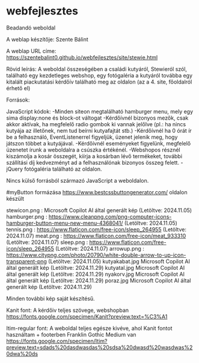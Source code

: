 # webfejlesztes
Beadandó weboldal

A weblap készítője: Szente Bálint

A weblap URL címe: https://szentebalint0.github.io/webfejlesztes/site/stewie.html

Rövid leírás: A weboldal összeségében a családi kutyáról, Stewieról szól, található egy kezdetleges webshop, egy fotógaléria a kutyáról 
továbba egy kitalált piackutatási kérdőív található meg az oldalon (az a 4. site, főoldalról érhető el)

Források:

JavaScript kódok:
-Minden siteon megtalálható hamburger menu, mely egy sima display:none és block-ot váltogat
-Kérdőívnél bizonyos mezők, csak akkor aktívak, ha megfelelő radio gombok ki vannak jelőlve (pl.: ha nincs kutyája az illetőnek, nem tud beírni kutyafajtát stb.)
-Kérdőívnél ha 0 órát ír be a felhasználó, EventListenerrel figyeljük, üzenet jelenik meg, hogy játszon többet a kutyájával.
-Kérdőívnél eseményeket figyelünk, megfelelő üzenetet írunk a weboldalra a csúszka értékénél.
-Webshopos résznél kiszámolja a kosár összegét, kiírja a kosárban lévő termékeket, további szállítási díj kedvezményt ad a felhasználónak bizonyos összeg felett.
-jQuery fotógaléria található az oldalon.

Nincs külső forrásból származó JavaScript a weboldalon.

#myButton formázása https://www.bestcssbuttongenerator.com/ oldalon készült

stewicon.png : Microsoft Copilot AI által generált kép (Letöltve: 2024.11.05)
hamburger.png : https://www.cleanpng.com/png-computer-icons-hamburger-button-menu-new-menu-4368041/ (Letöltve: 2024.11.05)
tennis.png : https://www.flaticon.com/free-icon/sleep_264955 (Letöltve: 2024.11.07)
meat.png : https://www.flaticon.com/free-icon/meat_933310 (Letöltve: 2024.11.07)
sleep.png : https://www.flaticon.com/free-icon/sleep_264955 (Letöltve: 2024.11.07)
arrowup.png : https://www.citypng.com/photo/20790/white-double-arrow-to-up-icon-transparent-png (Letöltve: 2024.11.05)
kutyakabat.jpg Microsoft Copilot AI által generált kép (Letöltve: 2024.11.29)
kutyatal.jpg Microsoft Copilot AI által generált kép (Letöltve: 2024.11.29)
nyakorv.jpg Microsoft Copilot AI által generált kép (Letöltve: 2024.11.29)
poraz.jpg Microsoft Copilot AI által generált kép (Letöltve: 2024.11.29)

Minden további kép saját készítésű.

Kanit font: A kérdőiv teljes szövege, webshopban
https://fonts.google.com/specimen/Kanit?preview.text=%C3%A1

Itim-regular font: A weboldal teljes egésze kivéve, ahol Kanit fontot használtam + footerben Franklin Gothic Medium van
https://fonts.google.com/specimen/Itim?preview.text=sdads%20dasdwasdas%20sdsa%20dwasd%20wasdwas%20dwa%20ds
